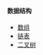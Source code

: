 #### 数据结构
+ [数组](https://lvpangpang.github.io/document-library/数据结构+设计模式/数据结构/数组)
+ [链表](https://lvpangpang.github.io/document-library/数据结构+设计模式/数据结构/链表)
+ [二叉树](https://lvpangpang.github.io/document-library/数据结构+设计模式/数据结构/二叉树)

